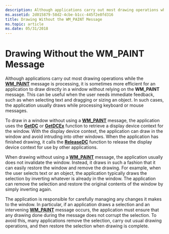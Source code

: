 ```yaml
---
description: Although applications carry out most drawing operations while the WM\_PAINT message is processing, it is sometimes more efficient for an application to draw directly in a window without relying on the WM\_PAINT message.
ms.assetid: 2d015879-58d2-4cbe-b1cc-445f2e8fd316
title: Drawing Without the WM_PAINT Message
ms.topic: article
ms.date: 05/31/2018
---
```


# Drawing Without the WM\_PAINT Message

Although applications carry out most drawing operations while the [**WM\_PAINT**](wm-paint.md) message is processing, it is sometimes more efficient for an application to draw directly in a window without relying on the **WM\_PAINT** message. This can be useful when the user needs immediate feedback, such as when selecting text and dragging or sizing an object. In such cases, the application usually draws while processing keyboard or mouse messages.

To draw in a window without using a [**WM\_PAINT**](wm-paint.md) message, the application uses the [**GetDC**](/windows/desktop/api/Winuser/nf-winuser-getdc) or [**GetDCEx**](/windows/desktop/api/Winuser/nf-winuser-getdcex) function to retrieve a display device context for the window. With the display device context, the application can draw in the window and avoid intruding into other windows. When the application has finished drawing, it calls the [**ReleaseDC**](/windows/desktop/api/Winuser/nf-winuser-releasedc) function to release the display device context for use by other applications.

When drawing without using a [**WM\_PAINT**](wm-paint.md) message, the application usually does not invalidate the window. Instead, it draws in such a fashion that it can easily restore the window and remove the drawing. For example, when the user selects text or an object, the application typically draws the selection by inverting whatever is already in the window. The application can remove the selection and restore the original contents of the window by simply inverting again.

The application is responsible for carefully managing any changes it makes to the window. In particular, if an application draws a selection and an intervening [**WM\_PAINT**](wm-paint.md) message occurs, the application must ensure that any drawing done during the message does not corrupt the selection. To avoid this, many applications remove the selection, carry out usual drawing operations, and then restore the selection when drawing is complete.

 

 



